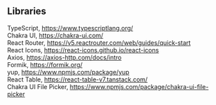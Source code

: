 ## Libraries

TypeScript, https://www.typescriptlang.org/ \
Chakra UI, https://chakra-ui.com/ \
React Router, https://v5.reactrouter.com/web/guides/quick-start \
React Icons, https://react-icons.github.io/react-icons \
Axios, https://axios-http.com/docs/intro \
Formik, https://formik.org/ \
yup, https://www.npmjs.com/package/yup \
React Table, https://react-table-v7.tanstack.com/ \
Chakra UI File Picker, https://www.npmjs.com/package/chakra-ui-file-picker